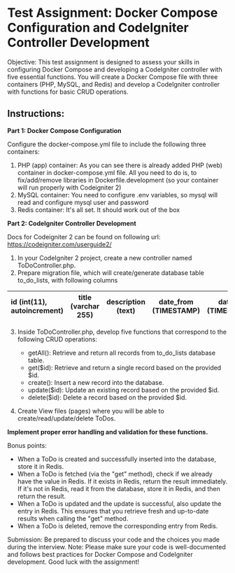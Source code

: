 # Test Assignment: Docker Compose Configuration and CodeIgniter Controller Development

Objective: This test assignment is designed to assess your skills in configuring Docker Compose and developing a CodeIgniter controller with five essential functions. 
You will create a Docker Compose file with three containers (PHP, MySQL, and Redis) and develop a CodeIgniter controller with functions for basic CRUD operations.

## Instructions:

**Part 1: Docker Compose Configuration**

Configure the docker-compose.yml file to include the following three containers:

   1. PHP (app) container: As you can see there is already added PHP (web) container in docker-compose.yml file. 
All you need to do is, to fix/add/remove libraries in Dockerfile.development (so your container will run properly with Codeigniter 2)
   2. MySQL container: You need to configure .env variables, so mysql will read and configure mysql user and password
   3. Redis container: It's all set. It should work out of the box

**Part 2: CodeIgniter Controller Development**
 
Docs for Codeigniter 2 can be found on following url:
https://codeigniter.com/userguide2/

1. In your CodeIgniter 2 project, create a new controller named ToDoController.php.
2. Prepare migration file, which will create/generate database table to_do_lists, with following columns

| id (int(11), autoincrement) | title (varchar 255) | description (text) | date_from (TIMESTAMP) | date_to (TIMESTAMP) | finished (BOOLEAN) | date_created (TIMESTAMP DEFAULT CURRENT_TIMESTAMP) |
|:------------------------|:-------------------:|:-------------------:|:-------------------:|:-------------------:|:-------------------:|:-------------------:|

3. Inside ToDoController.php, develop five functions that correspond to the following CRUD operations:
   * getAll(): Retrieve and return all records from to_do_lists database table. 
   * get($id): Retrieve and return a single record based on the provided $id. 
   * create(): Insert a new record into the database. 
   * update($id): Update an existing record based on the provided $id. 
   * delete($id): Delete a record based on the provided $id.

4. Create View files (pages) where you will be able to create/read/update/delete ToDos.
 
**Implement proper error handling and validation for these functions.**

Bonus points:
- When a ToDo is created and successfully inserted into the database, store it in Redis.
- When a ToDo is fetched (via the "get" method), check if we already have the value in Redis. If it exists in Redis, return the result immediately. If it's not in Redis, read it from the database, store it in Redis, and then return the result.
- When a ToDo is updated and the update is successful, also update the entry in Redis. This ensures that you retrieve fresh and up-to-date results when calling the "get" method.
- When a ToDo is deleted, remove the corresponding entry from Redis.

Submission:
Be prepared to discuss your code and the choices you made during the interview.
Note: Please make sure your code is well-documented and follows best practices for Docker Compose and CodeIgniter development. Good luck with the assignment!
